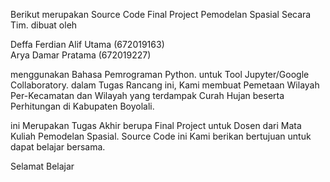 Berikut merupakan Source Code Final Project Pemodelan Spasial Secara Tim. dibuat oleh

Deffa Ferdian Alif Utama (672019163)                   
Arya Damar Pratama       (672019227)

menggunakan Bahasa Pemrograman Python. untuk Tool Jupyter/Google Collaboratory. 
dalam Tugas Rancang ini, Kami membuat Pemetaan Wilayah Per-Kecamatan dan Wilayah yang terdampak 
Curah Hujan beserta Perhitungan di Kabupaten Boyolali. 

ini Merupakan Tugas Akhir berupa Final Project untuk Dosen dari Mata Kuliah Pemodelan Spasial. 
Source Code ini Kami berikan bertujuan untuk dapat belajar bersama.

Selamat Belajar
